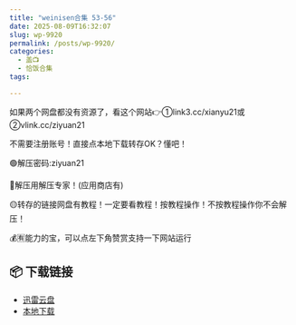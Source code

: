 ```yaml
---
title: "weinisen合集 53-56"
date: 2025-08-09T16:32:07
slug: wp-9920
permalink: /posts/wp-9920/
categories:
  - 盖📺
  - 恰饭合集
tags:

---
```


如果两个网盘都没有资源了，看这个网站👉①link3.cc/xianyu21或②vlink.cc/ziyuan21

不需要注册账号！直接点本地下载转存OK？懂吧！

🟢解压密码:ziyuan21

🔵解压用解压专家！(应用商店有)

🟡转存的链接网盘有教程！一定要看教程！按教程操作！不按教程操作你不会解压！

💰🈶能力的宝，可以点左下角赞赏支持一下网站运行

## 📦 下载链接
- [迅雷云盘](https://blziyuan21.com/pay-download/9920?key=0d3de61bb5&down_id=0)
- [本地下载](https://blziyuan21.com/pay-download/9920?key=0d3de61bb5&down_id=1)

